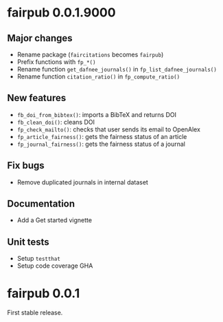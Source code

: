 # fairpub 0.0.1.9000

## Major changes

- Rename package (`faircitations` becomes `fairpub`)
- Prefix functions with `fp_*()`
- Rename function `get_dafnee_journals()` in `fp_list_dafnee_journals()`
- Rename function `citation_ratio()` in `fp_compute_ratio()`

## New features

- `fb_doi_from_bibtex()`: imports a BibTeX and returns DOI
- `fb_clean_doi()`: cleans DOI
- `fp_check_mailto()`: checks that user sends its email to OpenAlex
- `fp_article_fairness()`: gets the fairness status of an article
- `fp_journal_fairness()`: gets the fairness status of a journal

## Fix bugs

- Remove duplicated journals in internal dataset

## Documentation

- Add a Get started vignette

## Unit tests

- Setup `testthat`
- Setup code coverage GHA

# fairpub 0.0.1

First stable release.
